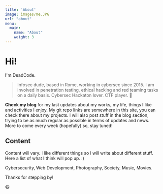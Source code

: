 ```yaml
---
title: 'About'
image: images/me.JPG
url: "about"
menu:
  main:
    name: "About"
    weight: 3
---
```


# Hi!

I'm DeadCode.

> Infosec dude, based in Rome, working in cybersec since 2015.
> I am involved in penetration testing, ethical hacking and red teaming tasks on a daily basis.
> Cybersec Hackaton lover. CTF player. 🥸

**Check my blog** for my last updates about my works, my life, things I like and activities I enjoy.
My git repo links are somewhere in this site, you can check there about my projects.
I will also post stuff in the blog section, trying to be as much regular as possible in terms of updates and news.
More to come every week (hopefully) so, stay tuned!

## Content

Content will vary. I like different things so I will write about different stuff. Here a list of what I think will pop up. :)

 Cybersecurity,
 Web Development,
 Photography,
 Society,
 Music,
 Movies.

Thanks for stepping by!

 😃
